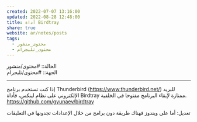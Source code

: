 ```yaml
---  
created: 2022-07-07 13:16:00  
updated: 2022-08-28 12:48:00  
title: أداة Birdtray  
share: true  
website: ar/notes/posts  
tags:  
  - محتوى_منشور  
  - محتوى_تليجرام  
---  
```

  
  
الحالة:: #محتوى/منشور  
الجهة:: #محتوى/تليجرام  
  
---  
  
إذا كنت تستخدم برنامج Thunderbird (<https://www.thunderbird.net/>) للبريد الإلكتروني على نظام لينكس، فأداة Birdtray ممتازة لإبقاء البرنامج مفتوحا في الخلفية.  
<https://github.com/gyunaev/birdtray>  
  
تعديل: أما على ويندوز فهناك طريقة دون برامج من خلال الإعدادات تجدونها في التعليقات  
